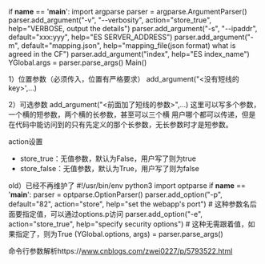 if __name__ == '__main__':
    import argparse
    parser = argparse.ArgumentParser()
    parser.add_argument("-v", "--verbosity", action="store_true",
        help="VERBOSE, output the details")
    parser.add_argument("-s", "--ipaddr", default="xxx:yyy",
        help="ES SERVER_ADDRESS")
    parser.add_argument("-m", default="mapping.json",
        help="mapping_file(json format) what is agreed in the CF")
    parser.add_argument("index",
        help="ES index_name")
    YGlobal.args = parser.parse_args()
    Main()


1）位置参数（必须传入，位置有严格要求）
add_argument("<没有短线的key>',...)

2）可选参数
add_argument("<前面加了短线的参数>",...)
这里可以写多个参数，一个横的短参数，两个横的长参数，甚至可以三个横
用户哪个都可以传递，但是在代码中能访问到的只有先定义的那个长参数，无长参数时才是短参数。

action设置
- store_true：无值参数，默认为False，用户写了则为true
- store_false：无值参数，默认为True，用户写了则为false

old）已经不再维护了
#!/usr/bin/env python3
import optparse
if __name__ == '__main__':
    parser = optparse.OptionParser()
    parser.add_option("-p", default="82", action="store", help="set the webapp's port") # 这种参数名后面要指定值，可以通过options.p访问
    parser.add_option("-e", action="store_true", help="specify security options") # 这种无需跟着值，如果指定了，则为True
    (YGlobal.options, args) = parser.parse_args()

命令行参数解析https://www.cnblogs.com/zwei0227/p/5793522.html
